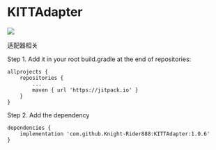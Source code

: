 # KITTAdapter
[![](https://jitpack.io/v/Knight-Rider888/KITTAdapter.svg)](https://jitpack.io/#Knight-Rider888/KITTAdapter)


适配器相关

Step 1. Add it in your root build.gradle at the end of repositories:
```
allprojects {
    repositories {
        ...
        maven { url 'https://jitpack.io' }
    }
}
```
Step 2. Add the dependency
```
dependencies {
    implementation 'com.github.Knight-Rider888:KITTAdapter:1.0.6'
}
```
